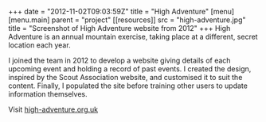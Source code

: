 +++
date = "2012-11-02T09:03:59Z"
title = "High Adventure"
[menu]
  [menu.main]
    parent = "project"
[[resources]]
  src = "high-adventure.jpg"
  title = "Screenshot of High Adventure website from 2012"
+++
High Adventure is an annual mountain exercise, taking place at a different, secret location each year.

I joined the team in 2012 to develop a website giving details of each upcoming event and holding a record of past events.  I created the design, inspired by the Scout Association website, and customised it to suit the content.  Finally, I populated the site before training other users to update information themselves.

Visit [high-adventure.org.uk](http://high-adventure.org.uk)

